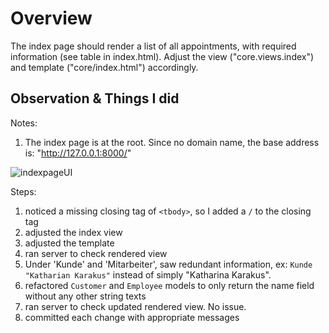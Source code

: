 # Overview 

The index page should render a list of all appointments, with required information (see table in index.html). Adjust the view ("core.views.index") and template ("core/index.html") accordingly.

## Observation & Things I did

Notes:
1. The index page is at the root. Since no domain name, the base address is: "http://127.0.0.1:8000/"
   
![indexpageUI](https://github.com/user-attachments/assets/64480dc8-8940-41c7-85a6-befcd4bbad80)

Steps:
1. noticed a missing closing tag of `<tbody>`, so I added a `/` to the closing tag
2. adjusted the index view
3. adjusted the template
4. ran server to check rendered view
5. Under 'Kunde' and 'Mitarbeiter', saw redundant information, ex: `Kunde "Katharian Karakus"` instead of simply "Katharina Karakus".
6. refactored `Customer` and `Employee` models to only return the name field without any other string texts
7. ran server to check updated rendered view. No issue.
8. committed each change with appropriate messages
